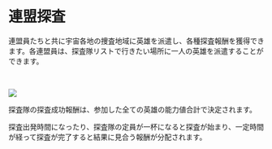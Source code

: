 ﻿# 連盟探査

 連盟員たちと共に宇宙各地の捜査地域に英雄を派遣し、各種探査報酬を獲得できます。各連盟員は、探査隊リストで行きたい場所に一人の英雄を派遣することができます。

<br>

![](http://astrokings.s3.amazonaws.com/html/img/help/603_001fedexploration.jpg)

探査隊の探査成功報酬は、参加した全ての英雄の能力値合計で決定されます。

探査出発時間になったり、探査隊の定員が一杯になると探査が始まり、一定時間が経って探査が完了すると結果に見合う報酬が分配されます。